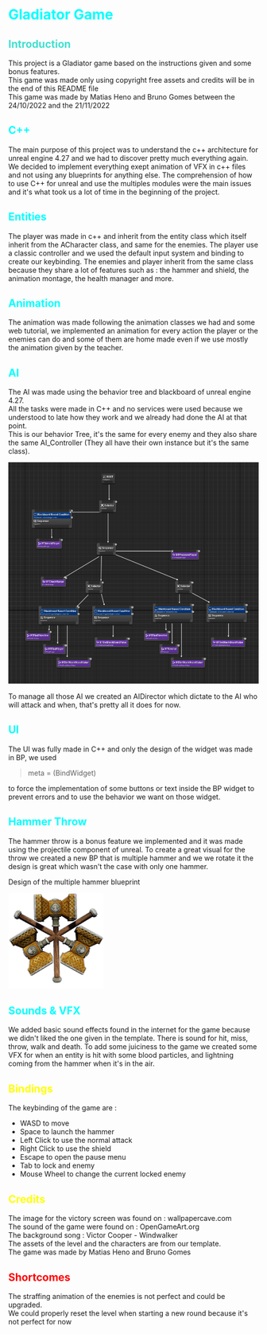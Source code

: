 <h1 style="color:Cyan"> Gladiator Game </h1>

<h2 style="color:turquoise">Introduction </h2>
<p>
This project is a Gladiator game based on the instructions given and some bonus features.<br>
This game was made only using copyright free assets and credits will be in the end of this README file <br>
This game was made by Matias Heno and Bruno Gomes between the 24/10/2022 and the 21/11/2022 <br>
</p>

<h2 style="color:cyan"> C++ </h2>
<p>
The main purpose of this project was to understand the c++ architecture for unreal engine 4.27 and we had to discover pretty much everything again. <br>
We decided to implement everything exept animation of VFX in c++ files and not using any blueprints for anything else.
The comprehension of how to use C++ for unreal and use the multiples modules were the main issues and it's what took us a lot of time in the beginning of the project. <br>
</p>
<h2 style="color:cyan"> Entities </h2>
<p>
The player was made in c++ and inherit from the entity class which itself inherit from the ACharacter class, and same for the enemies.
The player use a classic controller and we used the default input system and binding to create our keybinding.
The enemies and player inherit from the same class because they share a lot of features such as : the hammer and shield, the animation montage, the health manager and more.

</p>
<h2 style="color:cyan"> Animation </h2>
<p>
The animation was made following the animation classes we had and some web tutorial, we implemented an animation for every action the player or the enemies can do and some of them are home made even if we use mostly the animation given by the teacher.
</p>
<h2 style="color:cyan"> AI </h2>
<p>
The AI was made using the behavior tree and blackboard of unreal engine 4.27. <br>
All the tasks were made in C++ and no services were used because we understood to late how they work and we already had done the AI at that point.<br>
This is our behavior Tree, it's the same for every enemy and they also share the same AI_Controller (They all have their own instance but it's the same class). <br>

![PNG](Showcase/BB_ReadMe.PNG)

To manage all those AI we created an AIDirector which dictate to the AI who will attack and when, that's pretty all it does for now.
</p>

<h2 style="color:cyan"> UI </h2>
<P>
The UI was fully made in C++ and only the design of the widget was made in BP, we used 

> meta = (BindWidget) 

to force the implementation of some buttons or text inside the BP widget to prevent errors and to use the behavior we want on those widget.
</p>
<h2 style="color:cyan"> Hammer Throw </h2>
</p>
The hammer throw is a bonus feature we implemented and it was made using the projectile component of unreal.
To create a great visual for the throw we created a new BP that is multiple hammer and we we rotate it the design is great which wasn't the case with only one hammer.<br>

Design of the multiple hammer blueprint 

![PNG](Showcase/logo.png)

<p>
<h2 style="color:cyan"> Sounds & VFX </h2>
<p>
We added basic sound effects found in the internet for the game because we didn't liked the one given in the template.
There is sound for hit, miss, throw, walk and death.
To add some juiciness to the game we created some VFX for when an entity is hit with some blood particles, and lightning coming from the hammer when it's in the air. 
</p>
<h2 style="color:Yellow"> Bindings </h2>

<p>
The keybinding of the game are :
<ul>
<li> WASD to move 
<li> Space to launch the hammer
<li> Left Click to use the normal attack
<li> Right Click to use the shield
<li> Escape to open the pause menu
<li> Tab to lock and enemy
<li> Mouse Wheel to change the current locked enemy
</ul>
</p>
<h2 style="color:Yellow"> Credits </h2>
<p>
The image for the victory screen was found on : wallpapercave.com <br>
The sound of the game were found on : OpenGameArt.org <br>
The background song : Victor Cooper - Windwalker <br>
The assets of the level and the characters are from our template. <br>
The game was made by Matias Heno and Bruno Gomes <br>
</p>

<h2 style="color:red"> Shortcomes </h2>
<p>
The straffing animation of the enemies is not perfect and could be upgraded. <br>
We could properly reset the level when starting a new round because it's not perfect for now <br>
</p>




